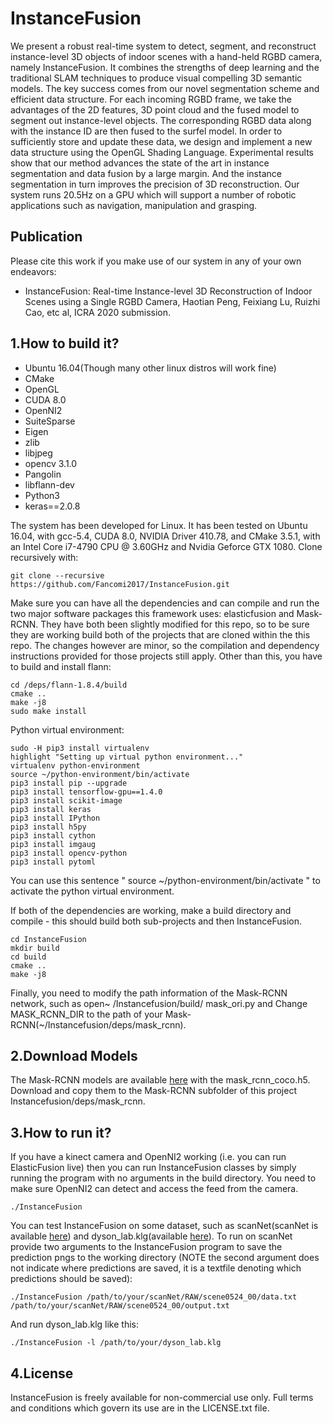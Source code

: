 # InstanceFusion

We present a robust real-time system to detect, segment, and reconstruct instance-level 3D objects of indoor scenes with a hand-held RGBD camera, namely InstanceFusion. It combines the strengths of deep learning and the traditional SLAM techniques to produce visual compelling 3D semantic models. The key success comes from our novel segmentation scheme and efficient data structure. For each incoming RGBD frame, we take the advantages of the 2D features, 3D point cloud and the fused model to segment out instance-level objects. The corresponding RGBD data along with the instance ID are then fused to the surfel model. In order to sufficiently store and update these data, we design and implement a new data structure using the OpenGL Shading Language. Experimental results show that our method advances the state of the art in instance segmentation and data fusion by a large margin. And the instance segmentation in turn improves the precision of 3D reconstruction. Our system runs 20.5Hz on a GPU which will support a number of robotic applications such as navigation, manipulation and grasping.  
## Publication  
Please cite this work if you make use of our system in any of your own endeavors:
* InstanceFusion: Real-time Instance-level 3D Reconstruction of Indoor Scenes using a Single RGBD Camera, Haotian Peng, Feixiang Lu, Ruizhi Cao, etc al, ICRA 2020 submission.
## 1.How to build it?  
* Ubuntu 16.04(Though many other linux distros will work fine)  
* CMake  
* OpenGL  
* CUDA 8.0  
*  OpenNI2  
*  SuiteSparse  
*  Eigen  
*  zlib  
*  libjpeg  
*  opencv 3.1.0  
*  Pangolin  
*  libflann-dev  
*  Python3  
*  keras==2.0.8  
  
The system has been developed for Linux. It has been tested on Ubuntu 16.04, with gcc-5.4, CUDA 8.0, NVIDIA Driver 410.78, and CMake 3.5.1, with an Intel Core i7-4790 CPU @ 3.60GHz and Nvidia Geforce GTX 1080. Clone recursively with:  

    git clone --recursive https://github.com/Fancomi2017/InstanceFusion.git  
    
Make sure you can have all the dependencies and can compile and run the two major software packages this framework uses: elasticfusion and Mask-RCNN. They have both been slightly modified for this repo, so to be sure they are working build both of the projects that are cloned within the this repo. The changes however are minor, so the compilation and dependency instructions provided for those projects still apply.
Other than this, you have to build and install flann:  
  
 `cd /deps/flann-1.8.4/build`  
 `cmake ..`  
 `make -j8`  
 `sudo make install`   
  
Python virtual environment:  
  
    sudo -H pip3 install virtualenv  
    highlight "Setting up virtual python environment..."  
    virtualenv python-environment  
    source ~/python-environment/bin/activate  
    pip3 install pip --upgrade  
    pip3 install tensorflow-gpu==1.4.0  
    pip3 install scikit-image  
    pip3 install keras  
    pip3 install IPython  
    pip3 install h5py 
    pip3 install cython
    pip3 install imgaug  
    pip3 install opencv-python  
    pip3 install pytoml  
      
You can use this sentence " source ~/python-environment/bin/activate " to activate the python virtual environment.

If both of the dependencies are working, make a build directory and compile - this should build both sub-projects and then InstanceFusion.  
  
  `cd InstanceFusion`  
  `mkdir build`  
  `cd build`  
  `cmake ..`  
  `make -j8`   
    
Finally, you need to modify the path information of the Mask-RCNN network, such as open~ /Instancefusion/build/ mask_ori.py and Change MASK_RCNN_DIR to the path of your Mask-RCNN(~/Instancefusion/deps/mask_rcnn).  
## 2.Download Models
The Mask-RCNN models are available [here](https://github.com/matterport/Mask_RCNN/releases) with the mask_rcnn_coco.h5. Download and copy them to the Mask-RCNN subfolder of this project Instancefusion/deps/mask_rcnn.
## 3.How to run it?  
If you have a kinect camera and OpenNI2 working (i.e. you can run ElasticFusion live) then you can run InstanceFusion classes by simply running the program with no arguments in the build directory. You need to make sure OpenNI2 can detect and access the feed from the camera.  
  
  `./InstanceFusion`  
  
You can test InstanceFusion on some dataset, such as scanNet(scanNet is available [here](https://github.com/ScanNet/ScanNet)) and dyson_lab.klg(available [here](https://www.doc.ic.ac.uk/~sleutene/datasets/elasticfusion/dyson_lab.klg)). To run on scanNet provide two arguments to the InstanceFusion program to save the prediction pngs to the working directory (NOTE the second argument does not indicate where predictions are saved, it is a textfile denoting which predictions should be saved):  
  
  `./InstanceFusion /path/to/your/scanNet/RAW/scene0524_00/data.txt /path/to/your/scanNet/RAW/scene0524_00/output.txt`  
  
And run dyson_lab.klg like this:
  
  `./InstanceFusion -l /path/to/your/dyson_lab.klg`

## 4.License
InstanceFusion is freely available for non-commercial use only. Full terms and conditions which govern its use are in the LICENSE.txt file.
